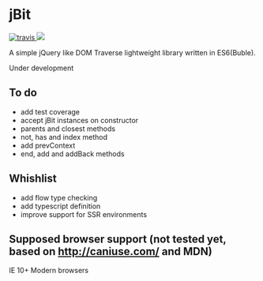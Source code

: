# jBit

<a href="https://travis-ci.org/vfreitas-/jBit">
    <img src="https://travis-ci.org/vfreitas-/jBit.svg?branch=master" alt="travis">
</a>
<a href="https://codeclimate.com/github/vfreitas-/jBit">
    <img src="https://codeclimate.com/github/vfreitas-/jBit/badges/gpa.svg" />
</a>

A simple jQuery like DOM Traverse lightweight library written in ES6(Buble).

Under development

## To do
- add test coverage
- accept jBit instances on constructor
- parents and closest methods
- not, has and index method
- add prevContext
- end, add and addBack methods

## Whishlist
- add flow type checking
- add typescript definition
- improve support for SSR environments

## Supposed browser support (not tested yet, based on http://caniuse.com/ and MDN)
IE 10+
Modern browsers
